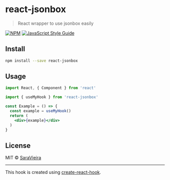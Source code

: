 # react-jsonbox

> React wrapper to use jsonbox easily

[![NPM](https://img.shields.io/npm/v/react-jsonbox.svg)](https://www.npmjs.com/package/react-jsonbox) [![JavaScript Style Guide](https://img.shields.io/badge/code_style-standard-brightgreen.svg)](https://standardjs.com)

## Install

```bash
npm install --save react-jsonbox
```

## Usage

```jsx
import React, { Component } from 'react'

import { useMyHook } from 'react-jsonbox'

const Example = () => {
  const example = useMyHook()
  return (
    <div>{example}</div>
  )
}
```

## License

MIT © [SaraVieira](https://github.com/SaraVieira)

---

This hook is created using [create-react-hook](https://github.com/hermanya/create-react-hook).
